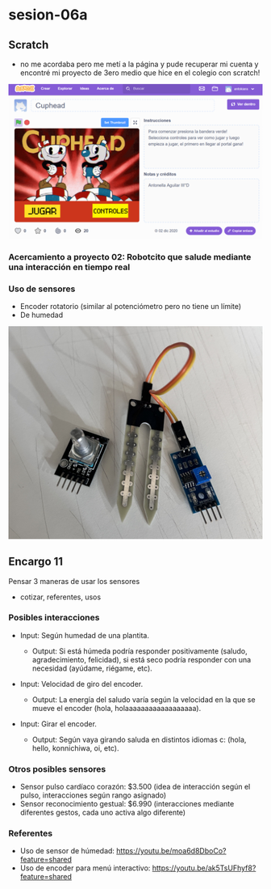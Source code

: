 # sesion-06a

## Scratch

- no me acordaba pero me metí a la página y pude recuperar mi cuenta y encontré mi proyecto de 3ero medio que hice en el colegio con scratch!

![cuphead](./imagenes/scratch.png)

### Acercamiento a proyecto 02: Robotcito que salude mediante una interacción en tiempo real

### Uso de sensores

- Encoder rotatorio (similar al potenciómetro pero no tiene un límite)
- De humedad

![sensores](./imagenes/sensores.jpg)

## Encargo 11

Pensar 3 maneras de usar los sensores

- cotizar, referentes, usos

### Posibles interacciones

- Input: Según humedad de una plantita.
  - Output: Si está húmeda podría responder positivamente (saludo, agradecimiento, felicidad), si está seco podría responder con una necesidad (ayúdame, riégame, etc).

- Input: Velocidad de giro del encoder.
  - Output: La energía del saludo varía según la velocidad en la que se mueve el encoder (hola, holaaaaaaaaaaaaaaaaaa).

- Input: Girar el encoder.
  - Output: Según vaya girando saluda en distintos idiomas c: (hola, hello, konnichiwa, oi, etc).

### Otros posibles sensores

- Sensor pulso cardíaco corazón: $3.500 (idea de interacción según el pulso, interacciones según rango asignado)
- Sensor reconocimiento gestual: $6.990 (interacciones mediante diferentes gestos, cada uno activa algo diferente)

### Referentes

- Uso de sensor de húmedad: <https://youtu.be/moa6d8DboCo?feature=shared>
- Uso de encoder para menú interactivo: <https://youtu.be/ak5TsUFhyf8?feature=shared>
